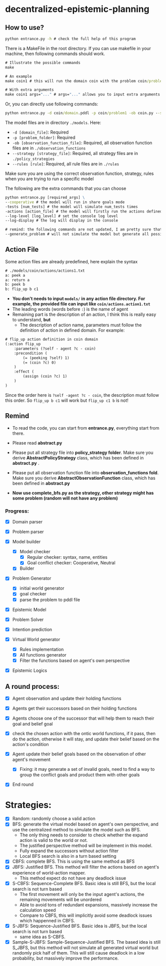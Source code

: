 # decentralized-epistemic-planning

## How to use?

~~~cmd
python entrance.py -h # check the full help of this program
~~~

There is a MakeFile in the root directory. If you can use makefile in your machine, then following commands should work.

```cmd
# Illustrate the possible commands
make

# An example
make coin1 # this will run the domain coin with the problem coin/problem1

# With extra arguments
make coin1 args="..." # args="..." allows you to input extra arguments
```

Or, you can directly use following commands:

```cmd
python entrance.py -d coin/domain.pddl -p coin/problem1 -ob coin.py --strategy s-jbfs.py --rules coin.py
```

The model files are in directory `./models`. Here:

- `-d [domain_file]`: Required
- `-p [problem_folder]`: Required
- `-ob [observation_function_file]`: Required, all observation function files are in `./observation_functions`
- `--strategy [strategy_file]`: Required, all strategy files are in `./policy_strategies`
- `--rules [rule]`: Required, all rule files are in `./rules`

Make sure you are using the correct observation function, strategy, rules when you are trying to run a specific model



The following are the extra commands that you can choose

```cmd
python entrance.py [required_args] \
--cooperative # the model will run in share goals mode
-tests [num_tests] # the model will simulate num_tests times
-actions [action_file] # the model will firstly run the actions defined in the file, and start simulate after that
--log-level [log_level] # set the console log level
--log-display # the log will display in the console

# remind: the following commands are not updated, I am pretty sure that they are not useful
--generate_problem # will not simulate the model but generate all possible problems based on given model

```

## Action File

Some action files are already predefined, here explain the syntax

```txt
# ./models/coin/actions/actions1.txt
a: peek a
a: return a
b: peek b
b: flip_up b c1
```

- **You don't needs to input `models/` in any action file directory. For example, the provided file can input like `coin/actions.action1.txt`** 
- The leading words (words before `:`) is the name of agent
- Remaining part is the description of an action, I think this is really easy to understand, **but**
  - The description of action name, parameters must follow the definition of action in defined domain. For example:

```txt
# flip_up action definition in coin domain
(:action flip_up
    :parameters (?self - agent ?c - coin)
    :precondition (
        (= (peeking ?self) 1)
        (= (coin ?c) 0)
    )
    :effect (
        (assign (coin ?c) 1)
    )
)
```

Since the order here is `?self -agent ?c - coin`, the description must follow this order. So `flip_up b c1` will work but `flip_up c1 b` is not!

## Remind

- To read the code, you can start from **entrance.py**, everything start from there.
- Please read **abstract.py**
- Please put all strategy file into **policy_strategy folder**. Make sure you derive **AbstractPolicyStrategy** class, which has been defined in **abstract.py** .
- Please put all observation function file into **observation_functions fold**. Make sure you derive **AbstractObservationFunction** class, which has been defined in **abstract.py**

- **Now use complete_bfs.py as the strategy, other strategy might has some problem (random will not have any problem)**



### Progress:

- [x] Domain parser
- [x] Problem parser
- [x] Model builder
  - [x] Model checker
    - [x] Regular checker: syntax, name, entities
    - [x] Goal conflict checker: Cooperative, Neutral
  - [x] Builder
- [x] Problem Generator
  - [x] initial world generator
  - [x] goal checker
  - [x] parse the problem to pddl file

- [x] Epistemic Model
- [x] Problem Solver
- [x] Intention prediction
- [x] Virtual World generator
  - [x] Rules implementation
  - [x] All functions generator
  - [x] Filter the functions based on agent's own perspective
- [x] Epistemic Logics




## A round process:

- [x] Agent observation and update their holding functions
- [x] Agents get their successors based on their holding functions
- [x] Agents choose one of the successor that will help them to reach their goal and belief goal
- [x] check the chosen action with the ontic world functions, if it pass, then do the action, otherwise it will stay, and update their belief based on the action's condition
- [x] Agent update their belief goals based on the observation of other agent's movement
  - [x] Fixing: it may generate a set of invalid goals, need to find a way to group the conflict goals and product them with other goals

- [x] End round



# Strategies:

- [x] Random: randomly choose a valid action
- [x] BFS: generate the virtual model based on agent's own perspective, and use the centralized method to simulate the model such as BFS.
  - The only thing needs to consider to check whether the expand action is valid to the world or not.
  - The justified perspective method will be implement in this model.
  - Fully expand the successors without action filter
  - Local BFS search is also in a turn based setting
- [x] CBFS: complete BFS. This is using the same method as BFS
- [x] JBFS: Justified BFS. This method will filter the actions based on agent's experience of world-action mapper. 
  - This method expect do not have any deadlock issue
- [x] S-CBFS: Sequence-Complete BFS. Basic idea is still BFS, but the local search is not turn based
  - The first movement will only be the input agent's actions, the remaining movements will be unordered
  - Able to avoid tons of redundant expansions, massively increase the calculation speed
  - Compare to CBFS, this will implicitly avoid some deadlock issues which happenned in CBFS.
- [x] S-JBFS: Sequence-Justified BFS. Basic idea is JBFS, but the local search is not turn based
  - same idea as S-CBFS.
- [x] Sample-S-JBFS: Sample-Sequence-Justified BFS. The based idea is still S_JBFS, but this method will not simulate all generated virtual world but randomly pick half of them. This will still cause deadlock in a low probability, but massively improve the performance.
